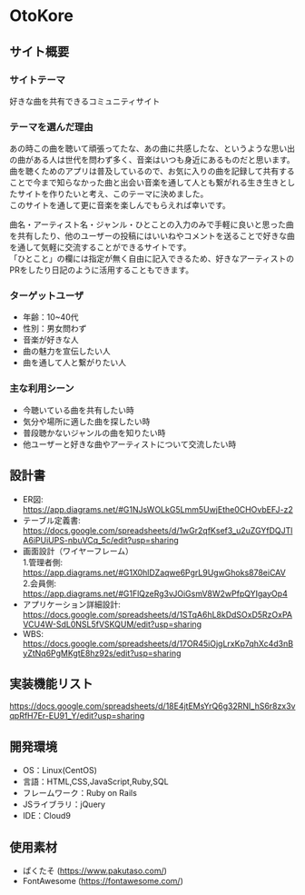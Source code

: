 # OtoKore

## サイト概要

### サイトテーマ
好きな曲を共有できるコミュニティサイト


### テーマを選んだ理由
あの時この曲を聴いて頑張ってたな、あの曲に共感したな、というような思い出の曲がある人は世代を問わず多く、音楽はいつも身近にあるものだと思います。<br>
曲を聴くためのアプリは普及しているので、お気に入りの曲を記録して共有することで今まで知らなかった曲と出会い音楽を通して人とも繋がれる生き生きとしたサイトを作りたいと考え、このテーマに決めました。<br>
このサイトを通して更に音楽を楽しんでもらえれば幸いです。<br>

曲名・アーティスト名・ジャンル・ひとことの入力のみで手軽に良いと思った曲を共有したり、他のユーザーの投稿にはいいねやコメントを送ることで好きな曲を通して気軽に交流することができるサイトです。<br>
「ひとこと」の欄には指定が無く自由に記入できるため、好きなアーティストのPRをしたり日記のように活用することもできます。

### ターゲットユーザ
- 年齢：10~40代
- 性別：男女問わず
- 音楽が好きな人
- 曲の魅力を宣伝したい人
- 曲を通して人と繋がりたい人

### 主な利用シーン
- 今聴いている曲を共有したい時
- 気分や場所に適した曲を探したい時
- 普段聴かないジャンルの曲を知りたい時
- 他ユーザーと好きな曲やアーティストについて交流したい時

## 設計書
- ER図:
https://app.diagrams.net/#G1NJsWOLkG5Lmm5UwjEthe0CHOvbEFJ-z2
- テーブル定義書:
https://docs.google.com/spreadsheets/d/1wGr2qfKsef3_u2uZGYfDQJTlA6iPUiUPS-nbuVCq_5c/edit?usp=sharing
- 画面設計（ワイヤーフレーム）<br>
1.管理者側:
https://app.diagrams.net/#G1X0hlDZaqwe6PgrL9UgwGhoks878eiCAV <br>
2.会員側:
https://app.diagrams.net/#G1FlQzeRg3vJOiGsmV8W2wPfpQYIgayOp4
- アプリケーション詳細設計:
https://docs.google.com/spreadsheets/d/1STqA6hL8kDdSOxD5RzOxPAVCU4W-SdL0NSL5fVSKQUM/edit?usp=sharing
- WBS:
https://docs.google.com/spreadsheets/d/17OR45iOjgLrxKp7qhXc4d3nByZtNq6PgMKgtE8hz92s/edit?usp=sharing


## 実装機能リスト
https://docs.google.com/spreadsheets/d/18E4jtEMsYrQ6g32RNI_hS6r8zx3vqpRfH7Er-EU91_Y/edit?usp=sharing

## 開発環境
- OS：Linux(CentOS)
- 言語：HTML,CSS,JavaScript,Ruby,SQL
- フレームワーク：Ruby on Rails
- JSライブラリ：jQuery
- IDE：Cloud9

## 使用素材
 - ぱくたそ (https://www.pakutaso.com/)
 - FontAwesome (https://fontawesome.com/)